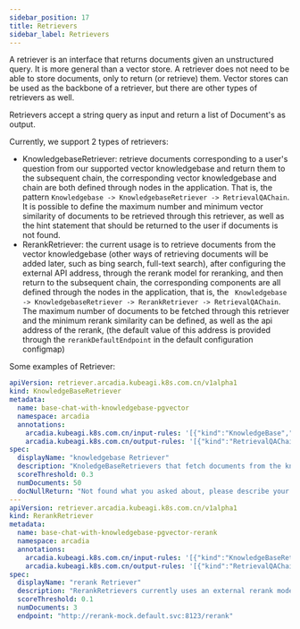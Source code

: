 ```yaml
---
sidebar_position: 17
title: Retrievers
sidebar_label: Retrievers
---
```

A retriever is an interface that returns documents given an unstructured query. It is more general than a vector store. A retriever does not need to be able to store documents, only to return (or retrieve) them. Vector stores can be used as the backbone of a retriever, but there are other types of retrievers as well.

Retrievers accept a string query as input and return a list of Document's as output.

Currently, we support 2 types of retrievers:

* KnowledgebaseRetriever: retrieve documents corresponding to a user's question from our supported vector knowledgebase and return them to the subsequent chain, the corresponding vector knowledgebase and chain are both defined through nodes in the application. That is, the pattern `Knowledgebase -> KnowledgebaseRetriever -> RetrievalQAChain`. It is possible to define the maximum number and minimum vector similarity of documents to be retrieved through this retriever, as well as the hint statement that should be returned to the user if documents is not found.
* RerankRetriever: the current usage is to retrieve documents from the vector knowledgebase (other ways of retrieving documents will be added later, such as bing search, full-text search), after configuring the external API address, through the rerank model for reranking, and then return to the subsequent chain, the corresponding components are all defined through the nodes in the application, that is, the ` Knowledgebase -> KnowledgebaseRetriever -> RerankRetriever -> RetrievalQAChain`. The maximum number of documents to be fetched through this retriever and the minimum rerank similarity can be defined, as well as the api address of the rerank, (the default value of this address is provided through the `rerankDefaultEndpoint` in the default configuration configmap)


Some examples of Retriever:

```yaml
apiVersion: retriever.arcadia.kubeagi.k8s.com.cn/v1alpha1
kind: KnowledgeBaseRetriever
metadata:
  name: base-chat-with-knowledgebase-pgvector
  namespace: arcadia
  annotations:
    arcadia.kubeagi.k8s.com.cn/input-rules: '[{"kind":"KnowledgeBase","group":"arcadia.kubeagi.k8s.com.cn","length":1}]'
    arcadia.kubeagi.k8s.com.cn/output-rules: '[{"kind":"RetrievalQAChain","group":"chain.arcadia.kubeagi.k8s.com.cn","length":1}]'
spec:
  displayName: "knowledgebase Retriever"
  description: "KnoledgeBaseRetrievers that fetch documents from the knowledgebase, which is defined in the CR Application.Spec.Nodes and is the previous node of the retriever"
  scoreThreshold: 0.3
  numDocuments: 50
  docNullReturn: "Not found what you asked about, please describe your problem in detail."
---
apiVersion: retriever.arcadia.kubeagi.k8s.com.cn/v1alpha1
kind: RerankRetriever
metadata:
  name: base-chat-with-knowledgebase-pgvector-rerank
  namespace: arcadia
  annotations:
    arcadia.kubeagi.k8s.com.cn/input-rules: '[{"kind":"KnowledgeBaseRetriever","group":"retriever.arcadia.kubeagi.k8s.com.cn","length":1}]'
    arcadia.kubeagi.k8s.com.cn/output-rules: '[{"kind":"RetrievalQAChain","group":"chain.arcadia.kubeagi.k8s.com.cn","length":1}]'
spec:
  displayName: "rerank Retriever"
  description: "RerankRetrievers currently uses an external rerank model to rerank the resulting documents based on user-entered questions, and then feeds this content into the LLM, which results in more accurate responses"
  scoreThreshold: 0.1
  numDocuments: 3
  endpoint: "http://rerank-mock.default.svc:8123/rerank"
```
